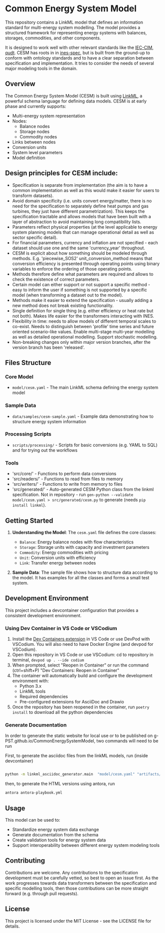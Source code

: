# Common Energy System Model

This repository contains a LinkML model that defines an information standard for multi-energy system modelling. The model provides a structured framework for representing energy systems with balances, storages, commodities, and other components.

It is designed to work well with other relevant standards like the [IEC-CIM](https://www.entsoe.eu/digital/common-information-model/), [qudt](https://qudt.org/). CESM has roots in in [ines-spec](https://github.com/ines-tools/ines-spec), but is built from the ground-up to conform with ontology standards and to have a clear separation between specification and implementation. It tries to consider the needs of several major modeling tools in the domain.

## Overview

The Common Energy System Model (CESM) is built using [LinkML](https://linkml.io/), a powerful schema language for defining data models. CESM is at early phase and currently supports:

- Multi-energy system representation
- Nodes:
  - Balance nodes
  - Storage nodes
  - Commodity nodes
- Links between nodes
- Conversion units
- System level parameters
- Model definition

## Design principles for CESM include:

- Specification is separate from implementation (the aim is to have a common implementation as well as this would make it easier for users to transform datasets).
- Avoid domain specificity (i.e. units convert energy/matter, there is no need for the specification to separately define heat pumps and gas turbines, they just have different parametrization). This keeps the specification tractable and allows models that have been built with a layer of abstraction to avoid maintaining long compatibility lists.
- Parameters reflect physical properties (at the level applicable to energy system planning models that can manage operational detail as well as sector specific detail).
- For financial parameters, currency and inflation are not specified - each dataset should use one and the same 'currency_year' throughout.
- CESM is explicit about how something should be modeled through methods. E.g. 'piecewise_SOS2' unit_conversion_method means that conversion efficiency is presented through operating points using binary variables to enforce the ordering of those operating points.
- Methods therefore define what parameters are required and allows to check the existence of correct parameters.
- Certain model can either support or not support a specific method - easy to inform the user if something is not supported by a specific model (when transforming a dataset out to the model).
- Methods make it easier to extend the specification - usually adding a new method does not break existing functionality.
- Single definition for single thing (e.g. either efficiency or heat rate but not both). Makes life easier for the transformers interacting with INES.
- Flexibility in time: needs to allow models of different temporal scales to co-exist. Needs to distinguish between 'profile' time series and future oriented scenario-like values. Enable multi-stage multi-year modelling as well as detailed operational modelling. Support stochastic modelling.
- Non-breaking changes only within major version branches, after the version branch has been 'released'.

## Files Structure

### Core Model
- `model/cesm.yaml` - The main LinkML schema defining the energy system model

### Sample Data
- `data/samples/cesm-sample.yaml` - Example data demonstrating how to structure energy system information

### Processing Scripts
- `scripts/processing/` - Scripts for basic conversions (e.g. YAML to SQL) and for trying out the workflows

### Tools
- 'src/core/' - Functions to perform data conversions
- 'src/readers/' - Functions to read from files to memory
- 'src/writers/' - Functions to write from memory to files
- 'src/generated/' - Auto-generated CESM Python class from the linkml specification. Not in repository - run `gen-python --validate  model/cesm.yaml > src/generated/cesm.py` to generate (needs `pip install linkml`).

## Getting Started

1. **Understanding the Model**: The `cesm.yaml` file defines the core classes:
   - `Balance`: Energy balance nodes with flow characteristics
   - `Storage`: Storage units with capacity and investment parameters
   - `Commodity`: Energy commodities with pricing
   - `Unit`: Conversion units with efficiency
   - `Link`: Transfer energy between nodes

2. **Sample Data**: The sample file shows how to structure data according to the model. It has examples for all the classes and forms a small test system.

## Development Environment

This project includes a devcontainer configuration that provides a consistent development environment.

### Using Dev Container in VS Code or VSCodium

1. Install the [Dev Containers extension](https://marketplace.visualstudio.com/items?itemName=ms-vscode-remote.remote-containers) in VS Code or use DevPod with VSCodium. You will also need to have Docker Engine (and devpod for VSCodium).
2. Open this repository in VS Code or use VSCodium: cd to repository in terminal, `devpod up . --ide codium`
3. When prompted, select "Reopen in Container" or run the command (ctrl+shift+P) "Dev Containers: Reopen in Container"
4. The container will automatically build and configure the development environment with:
   - Python 3.x
   - LinkML tools
   - Required dependencies
   - Pre-configured extensions for AsciiDoc and Drawio
5. Once the repository has been reopened in the container, run ```poetry install``` to download all the python dependencies

### Generate Documentation

In order to generate the static website for local use or to be published on g-PST.github.io/CommonEnergySystemModel, two commands will need to be run

First, to generate the asciidoc files from the linkML models, run (inside devcontainer)

```BASH

python -m linkml_asciidoc_generator.main  "model/cesm.yaml" "artifacts/documentation/modules/schema" --test

```

then, to generate the HTML versions using antora, run

```BASH
antora antora-playbook.yml 
```

## Usage

This model can be used to:
- Standardize energy system data exchange
- Generate documentation from the schema
- Create validation tools for energy system data
- Support interoperability between different energy system modeling tools

## Contributing

Contributions are welcome. Any contributions to the specification development must be carefully vetted, so best to open an issue first. As the work progresses towards data transformers between the specification and specific modelling tools, then those contributions can be more straight forward (e.g. through pull requests).

## License

This project is licensed under the MIT License - see the LICENSE file for details.
